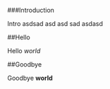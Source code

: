 ###Introduction

Intro asdsad asd asd sad asdasd 

##Hello

Hello *world*

##Goodbye

Goodbye **world**
